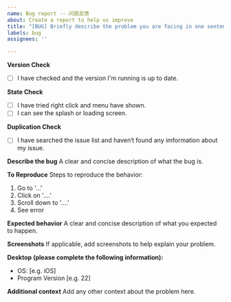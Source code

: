 ```yaml
---
name: Bug report -- 问题反馈
about: Create a report to help us improve
title: "[BUG] Briefly describe the problem you are facing in one sentence."
labels: bug
assignees: ''

---
```


<!-- Welcome to BingGPT Community! Both English and Chinese are welcomed, Please fill the blanks. -->
<!-- Please note that this program is unstable until version 1.0. The problem you are encountering may have already been fixed in the latest version. Please make sure you have updated to the latest version. -->
<!-- Issues disobey the rules will be closed immediately. -->

<!-- 欢迎参与 BingGPT 社区！使用中英文提问均可，请填写如下内容 -->
<!-- 请注意，本程序直至1.0前都不稳定，您遇到的问题很可能已经在最新版修复，请确认你已经更新到了最新版本 -->
<!-- 任何违反规则的Issue都会被立刻关闭 -->

<!-- change [ ] to [x] if you have checked. -->
<!-- 若你已安装最新版本，请将 [ ] 换为 [x] 。 -->

**Version Check**
- [ ] I have checked and the version I'm running is up to date.

<!-- Please check your current state, 
can you perform right click and shows the menu or not?
can you see the splash screen(or the loading screen if you click the checkbox on the splash screen)? -->
<!-- 请检查你是否可以正常显示右键菜单，以及是否可以正常看到屏幕中有显示加载或首页的内容 -->

**State Check**
- [ ] I have tried right click and menu have shown.
- [ ] I can see the splash or loading screen.

<!-- Finally, please check that your problem haven't issued by other person. Please note that our community welcomes both Chinese and English so you may have to check it twice. -->
<!-- 最后，请检查您的问题是否已被别人提过了，您可以通过搜索功能来确定。请注意，本社区中英双语，请查找两种语言。 -->

**Duplication Check**
- [ ] I have searched the issue list and haven‘t found any imformation about my issue.

**Describe the bug**
A clear and concise description of what the bug is.

**To Reproduce**
Steps to reproduce the behavior:
1. Go to '...'
2. Click on '....'
3. Scroll down to '....'
4. See error

**Expected behavior**
A clear and concise description of what you expected to happen.

**Screenshots**
If applicable, add screenshots to help explain your problem.

**Desktop (please complete the following information):**
 - OS: [e.g. iOS]
 - Program Version [e.g. 22]

**Additional context**
Add any other context about the problem here.
